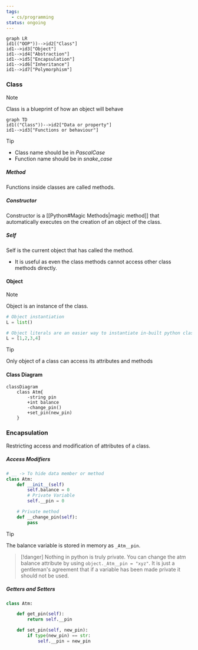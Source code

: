 ```yaml
---
tags:
  - cs/programming
status: ongoing
---
```

```mermaid
graph LR
id1(("OOP"))-->id2["Class"]
id1-->id3["Object"]
id1-->id4["Abstraction"]
id1-->id5["Encapsulation"]
id1-->id6["Inheritance"]
id1-->id7["Polymorphism"]
```

### Class

>[!note] 
>Class is a blueprint of how an object will behave

```mermaid
graph TD
id1(("Class"))-->id2["Data or property"]
id1-->id3["Functions or behaviour"]
```

> [!tip]
> - Class name should be in *PascalCase*
> - Function name should be in *snake_case*

##### Method
Functions inside classes are called methods.

##### Constructor
Constructor is a [[Python#Magic Methods|magic method]] that automatically executes on the creation of an object of the class.

##### Self
Self is the current object that has called the method.
- It is useful as even the class methods cannot access other class methods directly.

#### Object

> [!note] 
> Object is an instance of the class.


```python title:"Object vs Object Literal"
# Object instantiation
L = list()

# Object literals are an easier way to instantiate in-built python classes
L = [1,2,3,4]
```


>[!tip]
>Only object of a class can access its attributes and methods
>

#### Class Diagram

```mermaid
classDiagram
	class Atm{
		-string pin
		+int balance
		-change_pin()
		+set_pin(new_pin)
	}
```

### Encapsulation

Restricting access and modification of attributes of a class.

##### Access Modifiers

```python title:"Access modifier in python"
# __ -> To hide data member or method
class Atm:
	def __init__(self) 
		self.balance = 0
		# Private Variable
		self.__pin = 0

	# Private method
	def __change_pin(self):
		pass
```

> [!tip]
> The balance variable is stored in memory as `_Atm__pin`.

>[!danger]
>Nothing in python is truly private. You can change the atm balance attribute by using `object._Atm__pin = "xyz"`. It is just a gentleman's agreement that if a variable has been made private it should not be used.

##### Getters and Setters

```python title:"Get & Set in Python"
class Atm:

	def get_pin(self):
		return self.__pin

	def set_pin(self, new_pin):
		if type(new_pin) == str:
			self.__pin = new_pin
```
